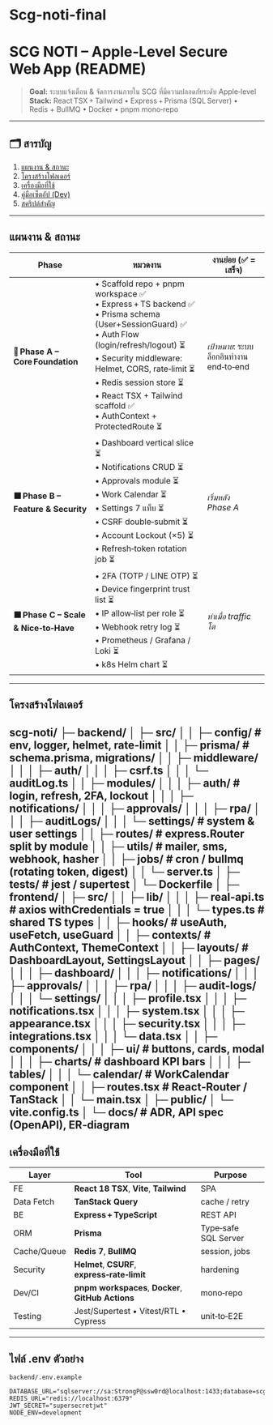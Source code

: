 # Scg-noti-final
# SCG NOTI – Apple‑Level Secure Web App (README)

> **Goal:** ระบบแจ้งเตือน & จัดการงานภายใน SCG ที่มีความปลอดภัยระดับ Apple‑level\
> **Stack:** React TSX + Tailwind • Express + Prisma (SQL Server) • Redis + BullMQ • Docker • pnpm mono‑repo

---

## 🗂️ สารบัญ
1. [แผนงาน & สถานะ](#แผนงาน--สถานะ)
2. [โครงสร้างโฟลเดอร์](#โครงสร้างโฟลเดอร์)
3. [เครื่องมือที่ใช้](#เครื่องมือที่ใช้)
4. [คู่มือเซ็ตอัป (Dev)](#คู่มือเซ็ตอัป-dev)
5. [สคริปต์สำคัญ](#สคริปต์สำคัญ)

---

## แผนงาน & สถานะ

| Phase | หมวดงาน | งานย่อย (✅ = เสร็จ) |
|-------|---------|-----------------------|
| **🚀 Phase A – Core Foundation** | • Scaffold repo + pnpm workspace ✅<br>• Express + TS backend ✅<br>• Prisma schema (User+SessionGuard) ✅<br>• Auth Flow (login/refresh/logout) ⏳<br>• Security middleware: Helmet, CORS, rate‑limit ⏳<br>• Redis session store ⏳<br>• React TSX + Tailwind scaffold ✅<br>• AuthContext + ProtectedRoute ⏳ | *เป้าหมาย*: ระบบล็อกอินทำงาน end‑to‑end |
| **🟧 Phase B – Feature & Security** | • Dashboard vertical slice ⏳<br>• Notifications CRUD ⏳<br>• Approvals module ⏳<br>• Work Calendar ⏳<br>• Settings 7 แท็บ ⏳<br>• CSRF double‑submit ⏳<br>• Account Lockout (×5) ⏳<br>• Refresh‑token rotation job ⏳ | *เริ่มหลัง Phase A* |
| **🟩 Phase C – Scale & Nice‑to‑Have** | • 2FA (TOTP / LINE OTP) ⏳<br>• Device fingerprint trust list ⏳<br>• IP allow‑list per role ⏳<br>• Webhook retry log ⏳<br>• Prometheus / Grafana / Loki ⏳<br>• k8s Helm chart ⏳ | *ทำเมื่อ traffic โต* |

---

## โครงสร้างโฟลเดอร์


scg-noti/
├─ backend/
│  ├─ src/
│  │  ├─ config/            # env, logger, helmet, rate‑limit
│  │  ├─ prisma/            # schema.prisma, migrations/
│  │  ├─ middleware/
│  │  │   ├─ auth/
│  │  │   ├─ csrf.ts
│  │  │   └─ auditLog.ts
│  │  ├─ modules/
│  │  │   ├─ auth/          # login, refresh, 2FA, lockout
│  │  │   ├─ notifications/
│  │  │   ├─ approvals/
│  │  │   ├─ rpa/
│  │  │   ├─ auditLogs/
│  │  │   └─ settings/      # system & user settings
│  │  ├─ routes/            # express.Router split by module
│  │  ├─ utils/             # mailer, sms, webhook, hasher
│  │  ├─ jobs/              # cron / bullmq (rotating token, digest)
│  │  └─ server.ts
│  ├─ tests/                # jest / supertest
│  └─ Dockerfile
│
├─ frontend/
│  ├─ src/
│  │  ├─ lib/
│  │  │   ├─ real-api.ts    # axios withCredentials = true
│  │  │   └─ types.ts       # shared TS types
│  │  ├─ hooks/             # useAuth, useFetch, useGuard
│  │  ├─ contexts/          # AuthContext, ThemeContext
│  │  ├─ layouts/           # DashboardLayout, SettingsLayout
│  │  ├─ pages/
│  │  │   ├─ dashboard/
│  │  │   ├─ notifications/
│  │  │   ├─ approvals/
│  │  │   ├─ rpa/
│  │  │   ├─ audit-logs/
│  │  │   └─ settings/
│  │  │        ├─ profile.tsx
│  │  │        ├─ notifications.tsx
│  │  │        ├─ system.tsx
│  │  │        ├─ appearance.tsx
│  │  │        ├─ security.tsx
│  │  │        ├─ integrations.tsx
│  │  │        └─ data.tsx
│  │  ├─ components/
│  │  │   ├─ ui/            # buttons, cards, modal
│  │  │   ├─ charts/        # dashboard KPI bars
│  │  │   ├─ tables/
│  │  │   └─ calendar/      # WorkCalendar component
│  │  ├─ routes.tsx         # React‑Router / TanStack
│  │  └─ main.tsx
│  ├─ public/
│  └─ vite.config.ts
│
└─ docs/                    # ADR, API spec (OpenAPI), ER‑diagram
---

## เครื่องมือที่ใช้

| Layer | Tool | Purpose |
|-------|------|---------|
| FE | **React 18 TSX**, **Vite**, **Tailwind** | SPA |
| Data Fetch | **TanStack Query** | cache / retry |
| BE | **Express + TypeScript** | REST API |
| ORM | **Prisma** | Type‑safe SQL Server |
| Cache/Queue | **Redis 7**, **BullMQ** | session, jobs |
| Security | **Helmet**, **CSURF**, **express‑rate‑limit** | hardening |
| Dev/CI | **pnpm workspaces**, **Docker**, **GitHub Actions** | mono‑repo |
| Testing | Jest/Supertest • Vitest/RTL • Cypress | unit‑to‑E2E |

---

## ไฟล์ .env ตัวอย่าง

`backend/.env.example`
```env
DATABASE_URL="sqlserver://sa:StrongP@ssw0rd@localhost:1433;database=scgnoti;encrypt=true"
REDIS_URL="redis://localhost:6379"
JWT_SECRET="supersecretjwt"
NODE_ENV=development







